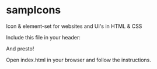 # sampIcons
Icon & element-set for websites and UI's in HTML & CSS

Include this file in your header:
<link type="text/css" rel="stylesheet" media="all" href="https://cdn.jsdelivr.net/gh/TheSamp/sampIcons/sicons/sicons.css">
And presto!

Open index.html in your browser and follow the instructions.


